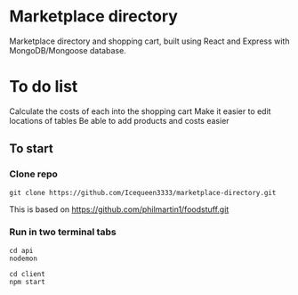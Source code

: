 # Marketplace directory

Marketplace directory and shopping cart, built using React and Express with MongoDB/Mongoose database.


# To do list 

Calculate the costs of each into the shopping cart
Make it easier to edit locations of tables
Be able to add products and costs easier

## To start

### Clone repo

```cli
git clone https://github.com/Icequeen3333/marketplace-directory.git
```

This is based on https://github.com/philmartin1/foodstuff.git

### Run in two terminal tabs

```cli
cd api
nodemon
```

```cli
cd client
npm start
```

